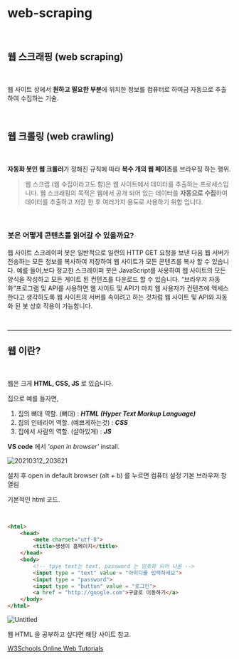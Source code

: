 # web-scraping

<br/>

## 웹 스크래핑 (web scraping)

<br/>

 웹 사이트 상에서 **원하고 필요한 부분**에 위치한 정보를 컴퓨터로 하여금 자동으로 추출하여 수집하는 기술.
 
 <br/>
 
## 웹 크롤링 (web crawling)

<br/>

 **자동화 봇인 웹 크롤러**가 정해진 규칙에 따라 **복수 개의 웹 페이즈**를 브라우징 하는 행위.

> 웹 스크랩 (웹 수집이라고도 함)은 웹 사이트에서 데이터를 추출하는 프로세스입니다. 웹 스크래핑의 목적은 웹에서 공개 되어 있는 데이터를
**자동으로 수집**하여 데이터를 추출하고 저장 한 후 여러가지 용도로 사용하기 위함 입니다.

<br/>

### **봇은 어떻게 콘텐츠를 읽어갈 수 있을까요?**

웹 사이트 스크레이퍼 봇은 일반적으로 일련의 HTTP GET 요청을 보낸 다음 웹 서버가 전송하는 모든 정보를 복사하여 저장하여 웹 사이트가 모든 콘텐츠를 복사 할 수 있습니다.
예를 들어,보다 정교한 스크레이퍼 봇은 JavaScript를 사용하여 웹 사이트의 모든 양식을 작성하고 모든 게이트 된 컨텐츠를 다운로드 할 수 있습니다.
“브라우저 자동화”프로그램 및 API를 사용하면 웹 사이트 및 API가 마치 웹 사용자가 컨텐츠에 액세스한다고 생각하도록 
웹 사이트의 서버를 속이려고 하는 것처럼 웹 사이트 및 API와 자동화 된 봇 상호 작용이 가능합니다.

<br/>

---

## 웹 이란?

<br/>

웹은 크게 **HTML, CSS, JS** 로 있습니다. 

집으로 예를 들자면,

1. 집의 뼈대 역할. (뼈대)  : ***HTML (Hyper Text Markup Language)***
2. 집의 인테리어 역할. (예쁘게하는것)  : ***CSS***
3. 집에서 사람의 역할. (살아있게) :  ***JS***

**VS code** 에서 *'open in browser'* install.

![20210312_203621](https://user-images.githubusercontent.com/57824945/113467804-67046c80-9480-11eb-81f2-206106cad265.png)


설치 후 open in default browser (alt + b) 를 누르면 컴퓨터 설정 기본 브라우져 창 열림

기본적인 html 코드.

<br/>

```html
<html>
    <head>
        <mete charset="utf-8">
        <title>생생이 홈페이지</title>
    </head>
    <body>
        <!-- tpye text는 text, password 는 암호화 되어 나옴 -->
        <input type = "text" value = "아이디를 입력하세요"> 
        <input type = "password">
        <input type = "button" value = "로그인">
        <a href = "http://google.com">구글로 이동하기</a>
    </body>
</html>
```

  ![Untitled](https://user-images.githubusercontent.com/57824945/113468249-84d1d180-9480-11eb-8bdf-91989b829d3b.png)

웹 HTML 을 공부하고 싶다면 해당 사이트 참고.

[W3Schools Online Web Tutorials](https://www.w3schools.com/)
